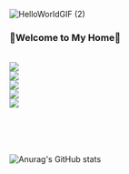 ![HelloWorldGIF (2)](https://github.com/seyoun9/seyoun9/assets/112360339/4a878501-bc91-42c0-b071-e68fc77ff226)

### 🎉Welcome to My Home🎉
<br/>
<a href="https://computer-life.tistory.com/" target="_blank"><img src="https://img.shields.io/badge/tistory-FF6000?style=for-the-badge&logo=tistory&logoColor=white"/></a>
<br/>
<a href="https://spring.io/" target="_blank"><img src="https://img.shields.io/badge/Spring-6DB33F?style=for-the-badge&logo=Spring&logoColor=white"></a>
<br/>
<a href="https://unity.com/kr" target="_blank"><img src="https://img.shields.io/badge/unity-000000?style=for-the-badge&logo=unity&logoColor=white"></a>
<br/>
<a href="https://kotlinlang.org/" target="_blank"><img src="https://img.shields.io/badge/kotlin-7F52FF?style=for-the-badge&logo=kotlin&logoColor=white"></a>
<br/>
<a href="https://developer.android.com/studio?hl=ko" target="_blank"><img src="https://img.shields.io/badge/android studio-3DDC84?style=for-the-badge&logo=androidstudio&logoColor=white"></a>

<br/><br/><br/><br/>
![Anurag's GitHub stats](https://github-readme-stats.vercel.app/api?username=seyoun9&show_icons=true&theme=radical)
